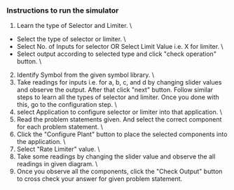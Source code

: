 ### Instructions to run the simulator
1) Learn the type of Selector and Limiter. \
* Select the type of selector or limiter. \
* Select No. of Inputs for selector OR Select Limit Value i.e. X for limiter. \
* Select output according to selected type and click "check operation" button. \
2) Identify Symbol from the given symbol library. \
3) Take readings for inputs i.e. for a, b, c, and d by changing slider values and observe the output. After that click "next" button. Follow similar steps to learn all the types of selector and limiter. Once you done with this, go to the configuration step. \
4) select Application to configure selector or limiter into that application. \
5) Read the problem statements given. And select the correct component for each problem statement. \
6) Click the "Configure Plant" button to place the selected components into the application. \
7) Select "Rate Limiter" value. \
8) Take some readings by changing the slider value and observe the all readings in given diagram. \
9) Once you observe all the components, click the "Check Output" button to cross check your answer for given problem statement.
